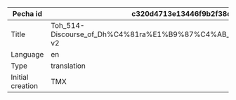 |Pecha id | c320d4713e13446f9b2f38d1b1021a90
| --- | --- 
|Title | Toh_514-Discourse_of_Dh%C4%81ra%E1%B9%87%C4%AB_of_Buddha%E2%80%99s_Essence-v2 
|Language | en
|Type | translation
|Initial creation | TMX